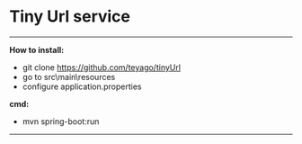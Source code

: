 # Tiny Url service

---
**How to install:**
* git clone https://github.com/teyago/tinyUrl
* go to src\main\resources
* configure application.properties

**cmd:**

* mvn spring-boot:run

---

